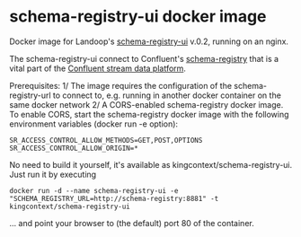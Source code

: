 # schema-registry-ui docker image

Docker image for Landoop's [schema-registry-ui](https://github.com/Landoop/schema-registry-ui) v.0.2, running on an nginx.

The schema-registry-ui connect to Confluent's [schema-registry](https://github.com/confluentinc/schema-registry) that is a vital part of the [Confluent stream data platform](http://www.confluent.io/product).

Prerequisites:
1/ The image requires the configuration of the schema-registry-url to connect to, e.g. running in another docker container on the same docker network
2/ A CORS-enabled schema-registry docker image. To enable CORS, start the schema-registry docker image with the following environment variables (docker run -e option):
```
SR_ACCESS_CONTROL_ALLOW_METHODS=GET,POST,OPTIONS
SR_ACCESS_CONTROL_ALLOW_ORIGIN=*
```

No need to build it yourself, it's available as kingcontext/schema-registry-ui. Just run it by executing  

```
docker run -d --name schema-registry-ui -e "SCHEMA_REGISTRY_URL=http://schema-registry:8881" -t kingcontext/schema-registry-ui
```

... and point your browser to (the default) port 80 of the container.
